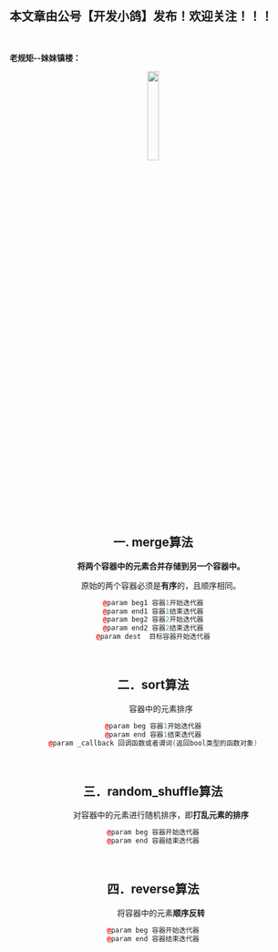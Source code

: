﻿## 本文章由公号【开发小鸽】发布！欢迎关注！！！
<br>

**老规矩--妹妹镇楼：**
<center>
<img src="https://img-blog.csdnimg.cn/20200721223424816.JPG"   width="20%">

## 一.	merge算法
&nbsp;  &nbsp;  &nbsp;  &nbsp;**将两个容器中的元素合并存储到另一个容器中。**

&nbsp;  &nbsp;  &nbsp;  &nbsp;原始的两个容器必须是**有序**的，且顺序相同。
<br>

```cpp
@param beg1 容器1开始迭代器
@param end1 容器1结束迭代器
@param beg2 容器2开始迭代器
@param end2 容器2结束迭代器
@param dest  目标容器开始迭代器
```
<br>

## 二．sort算法
&nbsp;  &nbsp;  &nbsp;  &nbsp;容器中的元素排序
<br>

```cpp
@param beg 容器1开始迭代器
@param end 容器1结束迭代器
@param _callback 回调函数或者谓词(返回bool类型的函数对象)
```
<br>

## 三．random_shuffle算法
&nbsp;  &nbsp;  &nbsp;  &nbsp;对容器中的元素进行随机排序，即**打乱元素的排序**
<br>

```cpp
@param beg 容器开始迭代器
@param end 容器结束迭代器
```
<br>

## 四．reverse算法
&nbsp;  &nbsp;  &nbsp;  &nbsp;将容器中的元素**顺序反转**
<br>

```cpp
@param beg 容器开始迭代器
@param end 容器结束迭代器
```



